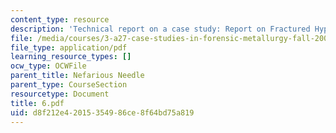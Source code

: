 ```yaml
---
content_type: resource
description: 'Technical report on a case study: Report on Fractured Hypodermic Needle.'
file: /media/courses/3-a27-case-studies-in-forensic-metallurgy-fall-2007/d8f212e42015354986ce8f64bd75a819_6.pdf
file_type: application/pdf
learning_resource_types: []
ocw_type: OCWFile
parent_title: Nefarious Needle
parent_type: CourseSection
resourcetype: Document
title: 6.pdf
uid: d8f212e4-2015-3549-86ce-8f64bd75a819
---
```

